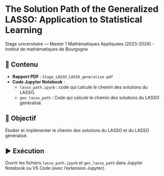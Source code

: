 # The Solution Path of the Generalized LASSO: Application to Statistical Learning


Stage universitaire — Master 1 Mathématiques Appliquées (2023-2024) - Institut de mathématiques de Bourgogne

## 📂 Contenu
- **Rapport PDF** : `Stage_LASSO_LASSO_generalise.pdf`
- **Code Jupyter Notebook** :
    - `lasso_path.ipynb` : code qui calcule le chemin des solutions du LASSO.
    -  `gen_lasso_path` : Code qui calcule le chemin des solutions du LASSO généralisé.

## 🎯 Objectif
Étudier et implémenter le chemin des solutions du LASSO et du LASSO généralisé.

## ▶️ Exécution
Ouvrir les fichiers `lasso_path.ipynb` et `gen_lasso_path` dans Jupyter Notebook ou
VS Code (avec l’extension Jupyter).
